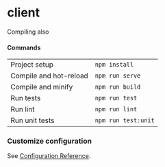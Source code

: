 # client

Compiling also 

#### Commands
| | |
|---|---|
| Project setup | `npm install`
| Compile and hot-reload | `npm run serve`
| Compile and minify |  `npm run build`
| Run tests | `npm run test`
| Run lint | `npm run lint`
| Run unit tests | `npm run test:unit`


### Customize configuration
See [Configuration Reference](https://cli.vuejs.org/config/).
